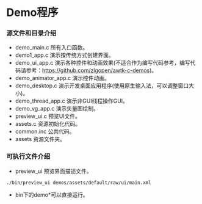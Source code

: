 # Demo程序

### 源文件和目录介绍

* demo\_main.c 所有入口函数。
* demo1\_app.c 演示按传统方式创建界面。
* demo\_ui\_app.c 演示各种控件和动画效果(不适合作为编写代码参考，编写代码请参考：https://github.com/zlgopen/awtk-c-demos)。
* demo\_animator\_app.c 演示控件动画。 
* demo\_desktop.c  演示开发桌面应用程序(使用原生输入法，可以调整窗口大小)。
* demo\_thread\_app.c 演示非GUI线程操作GUI。
* demo\_vg\_app.c 演示矢量图绘制。
* preview\_ui.c 预览UI文件。
* assets.c 资源初始化代码。
* common.inc 公共代码。
* assets 资源文件夹。

### 可执行文件介绍

* preview\_ui 预览界面描述文件。

```
./bin/preview_ui demos/assets/default/raw/ui/main.xml
```

* bin下的demo*可以直接运行。

